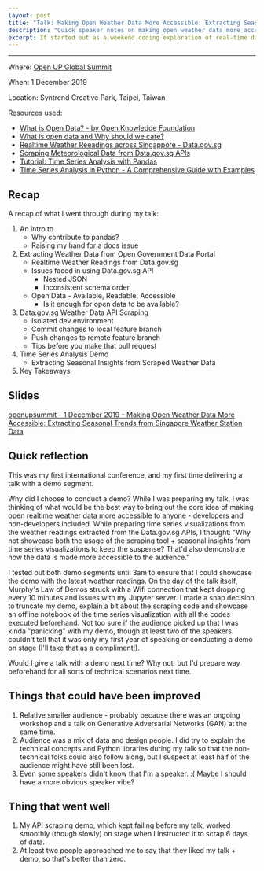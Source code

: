```yaml
---
layout: post
title: "Talk: Making Open Weather Data More Accessible: Extracting Seasonal Insights from Singapore Weather Station Data"
description: "Quick speaker notes on making open weather data more accessible - using Singapore Data.gov.sg APIs as a case study + talk reflection"
excerpt: It started out as a weekend coding exploration of real-time data from the Data.gov.sg APIs, but went on to become something more.
---
```

---
Where: [Open UP Global Summit](https://www.openup.global/)

When: 1 December 2019

Location: Syntrend Creative Park, Taipei, Taiwan

Resources used:
- [What is Open Data? - by Open Knowledde Foundation](https://opendatahandbook.org/guide/en/what-is-open-data/)
- [What is open data and Why should we care?](https://theodi.org/article/what-is-open-data-and-why-should-we-care/)
- [Realtime Weather Reeadings across Singappore - Data.gov.sg](https://data.gov.sg/dataset/realtime-weather-readings)
- [Scraping Meteorological Data from Data.gov.sg APIs](https://github.com/hweecat/api_scraping_nea_datasets)
- [Tutorial: Time Series Analysis with Pandas](https://www.dataquest.io/blog/tutorial-time-series-analysis-with-pandas/)
- [Time Series Analysis in Python - A Comprehensive Guide with Examples](https://www.machinelearningplus.com/time-series/time-series-analysis-python/)

## Recap

A recap of what I went through during my talk:

1. An intro to 
    - Why contribute to pandas?
    - Raising my hand for a docs issue
2. Extracting Weather Data from Open Government Data Portal
    - Realtime Weather Readings from Data.gov.sg
    - Issues faced in using Data.gov.sg API
        - Nested JSON
        - Inconsistent schema order
    - Open Data - Available, Readable, Accessible
        - Is it enough for open data to be available?
3. Data.gov.sg Weather Data API Scraping
    - Isolated dev environment
    - Commit changes to local feature branch
    - Push changes to remote feature branch
    - Tips before you make that pull request
4. Time Series Analysis Demo
    - Extracting Seasonal Insights from Scraped Weather Data
5. Key Takeaways

## Slides

[openupsummit - 1 December 2019 - Making Open Weather Data More Accessible: Extracting Seasonal Trends from Singapore Weather Station Data](https://docs.google.com/presentation/d/1IIumhbnO-FzEjlrHIQHj-qbIKNywJG0lNmYqxtX1PL0/edit?usp=sharing)

## Quick reflection

This was my first international conference, and my first time delivering a talk with a demo segment.

Why did I choose to conduct a demo? While I was preparing my talk, I was thinking of what would be the best way to bring out the core idea of making open realtime weather data more accessible to anyone - developers and non-developers included. While preparing time series visualizations from the weather readings extracted from the Data.gov.sg APIs, I thought: "Why not showcase both the usage of the scraping tool + seasonal insights from time series visualizations to keep the suspense? That'd also demonstrate how the data is made more accessible to the audience."

I tested out both demo segments until 3am to ensure that I could showcase the demo with the latest weather readings. On the day of the talk itself, Murphy's Law of Demos struck with a Wifi connection that kept dropping every 10 minutes and issues with my Jupyter server. I made a snap decision to truncate my demo, explain a bit about the scraping code and showcase an offline notebook of the time series visualization with all the codes executed beforehand. Not too sure if the audience picked up that I was kinda "panicking" with my demo, though at least two of the speakers couldn't tell that it was only my first year of speaking or conducting a demo on stage (I'll take that as a compliment!).

Would I give a talk with a demo next time? Why not, but I'd prepare way beforehand for all sorts of technical scenarios next time.

## Things that could have been improved

1. Relative smaller audience - probably because there was an ongoing workshop and a talk on Generative Adversarial Networks (GAN) at the same time.
2. Audience was a mix of data and design people. I did try to explain the technical concepts and Python libraries during my talk so that the non-technical folks could also follow along, but I suspect at least half of the audience might have still been lost.
3. Even some speakers didn't know that I'm a speaker. :( Maybe I should have a more obvious speaker vibe?

## Thing that went well

1. My API scraping demo, which kept failing before my talk, worked smoothly (though slowly) on stage when I instructed it to scrap 6 days of data.
2. At least two people approached me to say that they liked my talk + demo, so that's better than zero.

